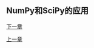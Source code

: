 ## NumPy和SciPy的应用



[下一章](../Day76-90/79.Matplotlib和数据可视化.md)

[上一章](../Day76-90/77.Pandas的应用.md)

